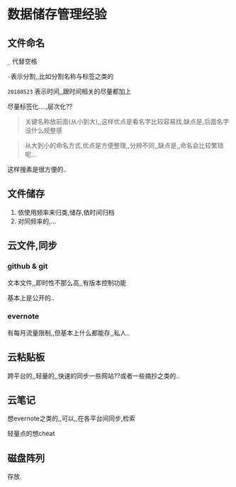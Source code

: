 # 数据储存管理经验

## 文件命名

`_` 代替空格

`-`表示分割,,比如分割名称与标签之类的

`20180523` 表示时间,,跟时间相关的尽量都加上

尽量标签化....,层次化??



> 关键名称放前面(从小到大),,这样优点是看名字比较容易找,缺点是,后面名字没什么规整感



> 从大到小的命名方式,优点是方便整理,,分辨不同,,缺点是,,命名会比较繁琐呢...





这样搜素是很方便的..



## 文件储存

1. 依使用频率来归类,储存,依时间归档
2. 对同频率的,...



## 云文件,同步

### github & git

文本文件,,即时性不那么高,,有版本控制功能

基本上是公开的..

### evernote

有每月流量限制,,但基本上什么都能存,,私人..



## 云粘贴板

跨平台的,,轻量的,,快速的同步一些网站??或者一些摘抄之类的..



## 云笔记

想evernote之类的,,可以,,在各平台间同步,检索



轻量点的想cheat



## 磁盘阵列

存放.